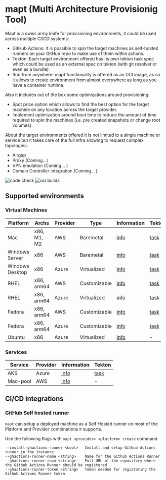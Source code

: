 # mapt (Multi Architecture Provisionig Tool)

Mapt is a swiss army knife for provisioning environments, it could be used across multiple CI/CD systems:

* GitHub Actions: It is possible to spin the target machines as self-hosted runners on your GitHub repo to make use of them within actions.
* Tekton: Each target environment offered has its own tekton task spec which could be used as an external spec on tekton (with git resolver or even as a bundle)
* Run from anywhere: mapt functionality is offered as an OCI image, as so it allows to create environment from almost everywhere as long as you have a container runtime.

Also it includes out of the box some optimizations around provisioning:

* Spot price option which allows to find the best option for the target machine on any location across the target provider.
* Implement optimization around boot time to reduce the amount of time required to spin the machines (i.e. pre created snapshots or change root volumes)

About the target environments offered it is not limited to a single machine or service but it takes care of the full infra allowing to request complex topologies:

* Airgap 
* Proxy (Coming...)
* VPN emulation (Coming... )
* Domain Controller integration (Coming... )

![code check](https://github.com/redhat-developer/mapt/actions/workflows/build-go.yaml/badge.svg)
![oci builds](https://github.com/redhat-developer/mapt/actions/workflows/build-oci.yaml/badge.svg)

## Supported environments

### Virtual Machines

| Platform       | Archs         | Provider      | Type          | Information                  | Tekton                                       
| -------------- | ------------- | ------------- | ------------- | ---------------------------- | -------------------------------------------- 
| Mac            | x86, M1, M2   | AWS           | Baremetal     | [info](docs/aws/mac.md)      | [task](tkn/infra-aws-mac.yaml)               
| Windows Server | x86           | AWS           | Baremetal     | [info](docs/aws/windows.md)  | [task](tkn/infra-aws-windows-server.yaml)    
| Windows Desktop| x86           | Azure         | Virtualized   | [info](docs/azure/windows.md)| [task](tkn/infra-azure-windows-desktop.yaml) 
| RHEL           | x86, arm64    | AWS           | Customizable  | [info](docs/aws/rhel.md)     | [task](tkn/infra-aws-rhel.yaml)              
| RHEL           | x86, arm64    | Azure         | Virtualized   | [info](docs/azure/rhel.md)   | [task](tkn/infra-azure-rhel.yaml)            
| Fedora         | x86, arm64    | AWS           | Customizable  | [info](docs/aws/fedora.md)   | [task](tkn/infra-aws-fedora.yaml)            
| Fedora         | x86, arm64    | Azure         | Customizable  | [info](docs/azure/fedora.md) | [task](tkn/infra-azure-fedora.yaml)          
| Ubuntu         | x86           | Azure         | Virtualized   | [info](docs/azure/ubuntu.md) | -                                            

### Services

| Service        | Provider      | Information                  | Tekton                         
| -------------- | ------------- | -------------                | ---------------------------- | 
| AKS            | Azure         | [info](docs/azure/aks.md)    | [task](tkn/infra-azure-aks.yaml) 
| Mac-pool       | AWS           | [info](docs/aws/mac-pool.md) | - 

## CI/CD integrations

### GitHub Self hosted runner

`mapt` can setup a deployed machine as a Self Hosted runner on most of the Platform and Provider combinations
it supports.

Use the following flags with `mapt <provider> <platform> create` command:

```
--install-ghactions-runner <bool>   Install and setup Github Actions runner in the instance
--ghactions-runner-name <string>    Name for the Github Actions Runner
--ghactions-runner-repo <string>    Full URL of the repository where the Github Actions Runner should be registered
--ghactions-runner-token <string>   Token needed for registering the Github Actions Runner token
```

